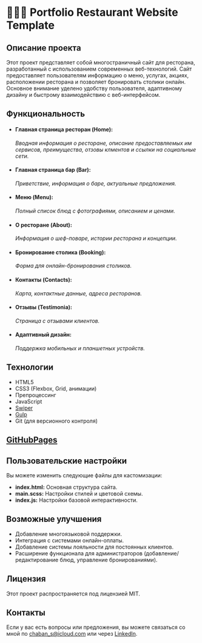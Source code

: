  # 🥣🥗🍹 Portfolio Restaurant Website Template 

## Описание проекта
Этот проект представляет собой многостраничный сайт для ресторана, разработанный с использованием современных веб-технологий. Сайт предоставляет пользователям информацию о меню, услугах, акциях, расположении ресторана и позволяет бронировать столики онлайн. Основное внимание уделено удобству пользователя, адаптивному дизайну и быстрому взаимодействию с веб-интерфейсом.

## Функциональность
<ul>
    <li>
        <h4>Главная страница ресторан (Home):</h4>
        <p><i>Вводная информация о ресторане, описание предоставляемых им сервисов, преимущества, отзовы клментов и ссылки на социальные сети.</i></p>
    </li>
    <li>
        <h4>Главная страница бар (Bar):</h4>
        <p><i>Приветствие, информация о баре, актуальные предложения.</i></p>
    </li>
    <li>
        <h4>Меню (Menu):</h4>
        <p><i>Полный список блюд с фотографиями, описанием и ценами.</i></p>
    </li>
    <li>
        <h4>О ресторане (About):</h4>
        <p><i>Информация о шеф-поваре, истории ресторана и концепции.</i></p>
    </li>
    <li>
        <h4>Бронирование столика (Booking):</h4>
        <p><i>Форма для онлайн-бронирования столиков.</i></p>
    </li>
    <li>
        <h4>Контакты (Contacts):</h4>
        <p><i>Карта, контактные данные, адреса ресторанов.</i></p>
    </li>
    <li>
        <h4>Отзывы (Testimonia):</h4>
        <p><i>Страница с отзывами клиентов.</i></p>
    </li>
    <li>
        <h4>Адаптивный дизайн:</h4>
        <p><i>Поддержка мобильных и планшетных устройств.</i></p>
    </li>
</ul>

## Технологии
- HTML5
- CSS3 (Flexbox, Grid, анимации)
- Препроцессинг
- JavaScript
- [Swiper](https://swiperjs.com/)
- [Gulp](https://gulpjs.com/docs/en/getting-started/quick-start/)
- Git (для версионного контроля)

## [GitHubPages](https://chabansergii.github.io/travel-agency-landing-page/)

## Пользовательские настройки
Вы можете изменить следующие файлы для кастомизации:

- **index.html:** Основная структура сайта.
- **main.scss:** Настройки стилей и цветовой схемы.
- **index.js:** Настройки базовой интерактивности.

## Возможные улучшения
- Добавление многоязыковой поддержки.
- Интеграция с системами онлайн-оплаты.
- Добавление системы лояльности для постоянных клиентов.
- Расширение функционала для администраторов (добавление/редактирование блюд, управление бронированиями).

## Лицензия
Этот проект распространяется под лицензией MIT.

## Контакты
Если у вас есть вопросы или предложения, вы можете связаться со мной по chaban_s@icloud.com или через [LinkedIn](https://www.linkedin.com/in/sergii-chaban-359052329/).